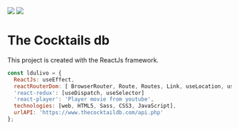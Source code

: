 ![](https://ldulivo.github.io/ldulivo/img/the_cocktail_db_1.png)
![](https://ldulivo.github.io/ldulivo/img/the_cocktail_db_1b.png)

# The Cocktails db

This project is created with the ReactJs framework.

```js
const ldulivo = {
  ReactJs: useEffect,
  reactRouterDom: [ BrowserRouter, Route, Routes, Link, useLocation, useParams,],
  'react-redux': [useDispatch, useSelector]
  'react-player': 'Player movie from youtube',
  technologies: [web, HTML5, Sass, CSS3, JavaScript],
  urlAPI: 'https://www.thecocktaildb.com/api.php'
};
```
